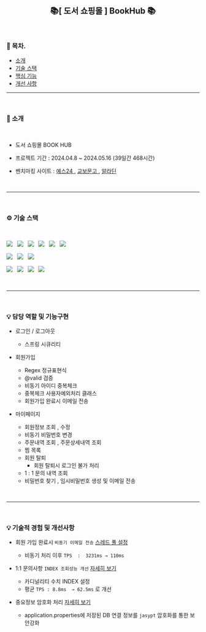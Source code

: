 <h2 align="center">📚[ 도서 쇼핑몰 ] BookHub 📚</h2>



<br>

### 🐥 목차.
- [소개](#소개)
- [기술 스택](#기술-스택)
- [핵심 기능](#핵심-기능)
- [개선 사항](#개선-사항)

-----

<br>

### 📃 소개 <a name="소개"></a>

<br>

- 도서 쇼핑몰  BOOK HUB
- 프로젝트 기간 : 2024.04.8 ~ 2024.05.16 (39일간 468시간)
- 벤치마킹 사이트 :
  <a href = "https://www.yes24.com/main/default.aspx">  예스24  </a> ,
  <a href = "https://www.kyobobook.co.kr/" > 교보문고  </a>  ,
  <a href = "https://www.aladin.co.kr/home/welcome.aspx"> 알라딘  </a>  

  <br>

---

<br>

### ⚙ 기술 스택 <a name="기술-스택"></a>

<br>

<img src="https://img.shields.io/badge/Java_17-ED8B00?style=for-the-badge&logo=openjdk&logoColor=white"> &nbsp;
<img src="https://img.shields.io/badge/MySQL-00000F?style=for-the-badge&logo=mysql&logoColor=white"> &nbsp;
<img src="https://img.shields.io/badge/My Batis-색상?style=for-the-badge&logo=My Batis&logoColor=white"/> &nbsp;
<img src="https://img.shields.io/badge/Spring Boot-6DB33F.svg?style=for-the-badge&logo=Spring boot&logoColor=white" /> &nbsp;
<img src="https://img.shields.io/badge/Spring_Security-6DB33F?style=for-the-badge&logo=Spring-Security&logoColor=white" /> &nbsp;
<img src="https://img.shields.io/badge/Gradle-02303A.svg?style=for-the-badge&logo=Gradle&logoColor=white"/> &nbsp;

<img src="https://img.shields.io/badge/JavaScript-F7DF1E?style=for-the-badge&logo=Javascript&logoColor=white"> &nbsp;
<img src="https://img.shields.io/badge/jQuery-0769AD?style=for-the-badge&logo=jquery&logoColor=white"/> &nbsp;
<img src="https://img.shields.io/badge/bootstrap-7952B3?style=for-the-badge&logo=bootstrap&logoColor=white"> &nbsp;


<img src="https://img.shields.io/badge/draw.io-F08705?style=for-the-badge&logo=diagramsdotnet&logoColor=white"> &nbsp;
<img src="https://img.shields.io/badge/figma-F24E1E?style=for-the-badge&logo=figma&logoColor=white"> &nbsp;
<img src="https://img.shields.io/badge/fontawesome-528DD7?style=for-the-badge&logo=fontawesome&logoColor=white"> &nbsp;
<img src="https://img.shields.io/badge/notion-000000?style=for-the-badge&logo=notion&logoColor=white">

<br>

---

<br>

### 💡 담당 역할 및 기능구현 <a name="핵심-기능"></a>

- 로그인 / 로그아웃 
  - 스프링 시큐리티
  

- 회원가입 
  - Regex 정규표현식 
  - @valid 검증  
  - 비동기 아이디 중복체크 
  - 중복체크 사용자예외처리 클래스
  - 회원가입 완료시 이메일 전송
  

- 마이페이지 
  - 회원정보 조회 , 수정
  - 비동기 비밀번호 변경 
  - 주문내역 조회 , 주문상세내역 조회
  - 찜 목록
  - 회원 탈퇴
    - 회원 탈퇴시 로그인 불가 처리 
  - 1 : 1 문의 내역 조회
  - 비밀번호 찾기 , 임시비밀번호 생성 및 이메일 전송


<br>

--- 

<br>

### 💡 기술적 경험 및 개선사항 <a name="개선-사항"></a><br>



- 회원 가입 완료시 `비동기 이메일 전송`  <a href="https://gi-dor.tistory.com/255" target="blank">스레드 풀 설정</a>
  - 비동기 처리 이후  `TPS  :  3231ms → 110ms`


- 1:1 문의사항 `INDEX 조회성능 개선`   <a href="https://gi-dor.tistory.com/252" target="blank">자세히 보기</a>
  - 카디널리티 수치 INDEX 설정
  - 평균 `TPS : 8.8ms  → 62.5ms` 로 개선


- 중요정보 암호화 처리  <a href="https://gi-dor.tistory.com/250" target="blank">자세히 보기</a>
  - application.properties에 저장된 DB 연결 정보를 `jasypt` 암호화를 통한 보안강화
